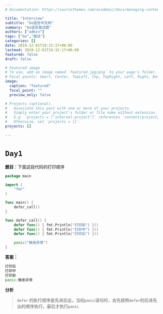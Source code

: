 ```yaml
---
# Documentation: https://sourcethemes.com/academic/docs/managing-content/

title: "Interview"
subtitle: "Go语言中文网"
summary: "Go语言面试题"
authors: ["admin"]
tags: ["Go","面试"]
categories: []
date: 2019-12-01T19:15:17+08:00
lastmod: 2019-12-01T19:15:17+08:00
featured: false
draft: false

# Featured image
# To use, add an image named `featured.jpg/png` to your page's folder.
# Focal points: Smart, Center, TopLeft, Top, TopRight, Left, Right, BottomLeft, Bottom, BottomRight.
image:
  caption: "featured"
  focal_point: ""
  preview_only: false

# Projects (optional).
#   Associate this post with one or more of your projects.
#   Simply enter your project's folder or file name without extension.
#   E.g. `projects = ["internal-project"]` references `content/project/deep-learning/index.md`.
#   Otherwise, set `projects = []`.
projects: []

---
```


# `Day1`

**题目**：下面这段代码的打印顺序

```go
package main

import (
    "fmt"
)

func main() {
    defer_call()
}

func defer_call() {
    defer func() { fmt.Println("打印前") }()
    defer func() { fmt.Println("打印中") }()
    defer func() { fmt.Println("打印后") }()

    panic("触发异常")
}
```

**答案：**

```go
打印后
打印中
打印前
panic:触发异常
```

**分析**

> `defer` 的执行顺序是先进后出，当初`panic`语句时，会先按照`defer`的后进先出的顺序执行，最后才执行`panic`


